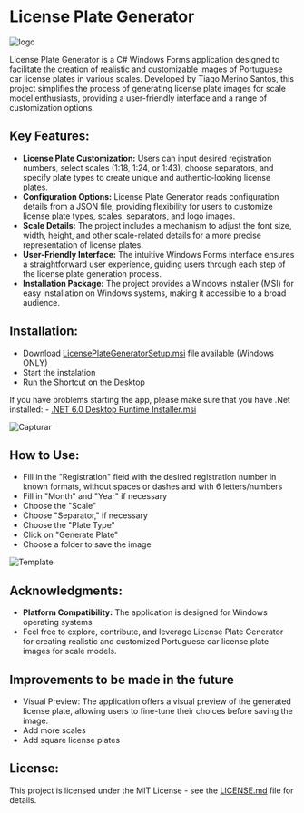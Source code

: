 # License Plate Generator
![logo](https://github.com/tiagomerinosantos/LicensePlateGenerator/assets/90798124/4d329821-a3e3-49fd-bbf5-a8cac79482e5)

License Plate Generator is a C# Windows Forms application designed to facilitate the creation of realistic and customizable images of Portuguese car license plates in various scales. Developed by Tiago Merino Santos, this project simplifies the process of generating license plate images for scale model enthusiasts, providing a user-friendly interface and a range of customization options.

## Key Features:
- **License Plate Customization:** Users can input desired registration numbers, select scales (1:18, 1:24, or 1:43), choose separators, and specify plate types to create unique and authentic-looking license plates.
- **Configuration Options:** License Plate Generator reads configuration details from a JSON file, providing flexibility for users to customize license plate types, scales, separators, and logo images.
- **Scale Details:** The project includes a mechanism to adjust the font size, width, height, and other scale-related details for a more precise representation of license plates.
- **User-Friendly Interface:** The intuitive Windows Forms interface ensures a straightforward user experience, guiding users through each step of the license plate generation process.
- **Installation Package:** The project provides a Windows installer (MSI) for easy installation on Windows systems, making it accessible to a broad audience.

## Installation:
- Download <a id="raw-url" href="https://github.com/tiagomerinosantos/LicensePlateGenerator/releases/tag/LicensePlateGenerator_Release">LicensePlateGeneratorSetup.msi</a> file available (Windows ONLY)
- Start the instalation
- Run the Shortcut on the Desktop

 If you have problems starting the app, please make sure that you have .Net installed: - 
<a id="raw-url" href="https://github.com/tiagomerinosantos/LicensePlateGenerator/releases/tag/LicensePlateGenerator_Release">.NET 6.0 Desktop Runtime Installer.msi</a>
 
![Capturar](https://github.com/tiagomerinosantos/LicensePlateGenerator/assets/90798124/93550324-5f2c-4d80-8884-f34ac9e66f33)


## How to Use:
- Fill in the "Registration" field with the desired registration number in known formats, without spaces or dashes and with 6 letters/numbers
- Fill in "Month" and "Year" if necessary
- Choose the "Scale"
- Choose "Separator," if necessary
- Choose the "Plate Type"
- Click on "Generate Plate"
- Choose a folder to save the image

![Template](https://github.com/tiagomerinosantos/LicensePlateGenerator/assets/90798124/6be66e9d-5068-4551-a2fe-5366d583d766)

## Acknowledgments:
- **Platform Compatibility:** The application is designed for Windows operating systems
- Feel free to explore, contribute, and leverage License Plate Generator for creating realistic and customized Portuguese car license plate images for scale models.

## Improvements to be made in the future
- Visual Preview: The application offers a visual preview of the generated license plate, allowing users to fine-tune their choices before saving the image.
- Add more scales
- Add square license plates

 
## License:
This project is licensed under the MIT License - see the [LICENSE.md](LICENSE.md) file for details.
